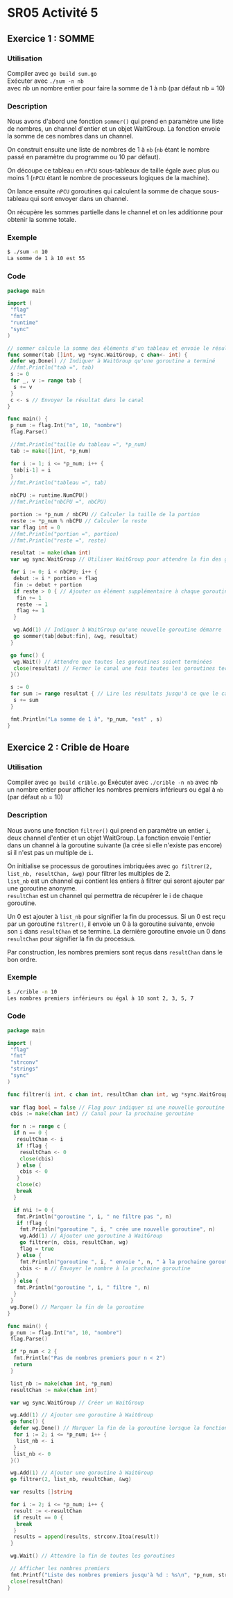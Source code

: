 # SR05 Activité 5

## Exercice 1 : SOMME

### Utilisation

Compiler avec `go build sum.go`\
Exécuter avec `./sum -n nb`\
avec nb un nombre entier pour faire la somme de 1 à nb (par défaut nb = 10)

### Description

Nous avons d'abord une fonction `sommer()` qui prend en paramètre une liste de nombres, un channel d'entier et un objet WaitGroup. La fonction envoie la somme de ces nombres dans un channel.

On construit ensuite une liste de nombres de 1 à `nb` (`nb` étant le nombre passé en paramètre du programme ou 10 par défaut).

On découpe ce tableau en `nPCU` sous-tableaux de taille égale avec plus ou moins 1 (`nPCU` étant le nombre de processeurs logiques de la machine).

On lance ensuite `nPCU` goroutines qui calculent la somme de chaque sous-tableau qui sont envoyer dans un channel.

On récupère les sommes partielle dans le channel et on les additionne pour obtenir la somme totale.

### Exemple

```bash
$ ./sum -n 10
La somme de 1 à 10 est 55
```

### Code

```go
package main

import (
 "flag"
 "fmt"
 "runtime"
 "sync"
)

// sommer calcule la somme des éléments d'un tableau et envoie le résultat dans un canal
func sommer(tab []int, wg *sync.WaitGroup, c chan<- int) {
 defer wg.Done() // Indiquer à WaitGroup qu'une goroutine a terminé
 //fmt.Println("tab =", tab)
 s := 0
 for _, v := range tab {
  s += v
 }
 c <- s // Envoyer le résultat dans le canal
}

func main() {
 p_num := flag.Int("n", 10, "nombre")
 flag.Parse()

 //fmt.Println("taille du tableau =", *p_num)
 tab := make([]int, *p_num)

 for i := 1; i <= *p_num; i++ {
  tab[i-1] = i
 }
 //fmt.Println("tableau =", tab)

 nbCPU := runtime.NumCPU()
 //fmt.Println("nbCPU =", nbCPU)

 portion := *p_num / nbCPU // Calculer la taille de la portion
 reste := *p_num % nbCPU // Calculer le reste
 var flag int = 0
 //fmt.Println("portion =", portion)
 //fmt.Println("reste =", reste)

 resultat := make(chan int)
 var wg sync.WaitGroup // Utiliser WaitGroup pour attendre la fin des goroutines

 for i := 0; i < nbCPU; i++ {
  debut := i * portion + flag
  fin := debut + portion
  if reste > 0 { // Ajouter un élément supplémentaire à chaque goroutine si reste > 0
   fin += 1
   reste -= 1
   flag += 1
  }

  wg.Add(1) // Indiquer à WaitGroup qu'une nouvelle goroutine démarre
  go sommer(tab[debut:fin], &wg, resultat)
 }

 go func() {
  wg.Wait() // Attendre que toutes les goroutines soient terminées
  close(resultat) // Fermer le canal une fois toutes les goroutines terminées
 }()

 s := 0
 for sum := range resultat { // Lire les résultats jusqu'à ce que le canal soit fermé
  s += sum
 }

 fmt.Println("La somme de 1 à", *p_num, "est" , s)
}

```

## Exercice 2 : Crible de Hoare

### Utilisation

Compiler avec `go build crible.go`
Exécuter avec `./crible -n nb`
avec nb un nombre entier pour afficher les nombres premiers inférieurs ou égal à `nb` (par défaut `nb` = 10)

### Description

Nous avons une fonction `filtrer()` qui prend en paramètre un entier `i`, deux channel d'entier et un objet WaitGroup. La fonction envoie l'entier dans un channel à la goroutine suivante (la crée si elle n'existe pas encore) si il n'est pas un multiple de `i`.

On initialise se processus de goroutines imbriquées avec `go filtrer(2, list_nb, resultChan, &wg)` pour filtrer les multiples de 2.\
`list_nb` est un channel qui contient les entiers à filtrer qui seront ajouter par une goroutine anonyme.\
`resultChan` est un channel qui permettra de récupérer le i de chaque goroutine.

Un 0 est ajouter à `list_nb` pour signifier la fin du processus. Si un 0 est reçu par un goroutine `filtrer()`, il envoie un 0 à la goroutine suivante, envoie son `i` dans `resultChan` et se termine.
La dernière goroutine envoie un 0 dans `resultChan` pour signifier la fin du processus.

Par construction, les nombres premiers sont reçus dans `resultChan` dans le bon ordre.

### Exemple

```bash
$ ./crible -n 10
Les nombres premiers inférieurs ou égal à 10 sont 2, 3, 5, 7
```

### Code

```go
package main

import (
 "flag"
 "fmt"
 "strconv"
 "strings"
 "sync"
)

func filtrer(i int, c chan int, resultChan chan int, wg *sync.WaitGroup) {
 
 var flag bool = false // Flag pour indiquer si une nouvelle goroutine a été créée
 cbis := make(chan int) // Canal pour la prochaine goroutine

 for n := range c {
  if n == 0 {
   resultChan <- i
   if !flag { 
    resultChan <- 0
    close(cbis)
   } else {
    cbis <- 0
   }
   close(c)
   break
  }

  if n%i != 0 {
   fmt.Println("goroutine ", i, " ne filtre pas ", n)
   if !flag {
    fmt.Println("goroutine ", i, " crée une nouvelle goroutine", n)
    wg.Add(1) // Ajouter une goroutine à WaitGroup
    go filtrer(n, cbis, resultChan, wg)
    flag = true
   } else {
    fmt.Println("goroutine ", i, " envoie ", n, " à la prochaine goroutine")
    cbis <- n // Envoyer le nombre à la prochaine goroutine
   }
  } else {
   fmt.Println("goroutine ", i, " filtre ", n)
  }
 }
 wg.Done() // Marquer la fin de la goroutine
}

func main() {
 p_num := flag.Int("n", 10, "nombre")
 flag.Parse()

 if *p_num < 2 {
  fmt.Println("Pas de nombres premiers pour n < 2")
  return
 }

 list_nb := make(chan int, *p_num)
 resultChan := make(chan int)

 var wg sync.WaitGroup // Créer un WaitGroup

 wg.Add(1) // Ajouter une goroutine à WaitGroup
 go func() {
  defer wg.Done() // Marquer la fin de la goroutine lorsque la fonction se termine
  for i := 2; i <= *p_num; i++ {
   list_nb <- i
  }
  list_nb <- 0
 }()

 wg.Add(1) // Ajouter une goroutine à WaitGroup
 go filtrer(2, list_nb, resultChan, &wg)

 var results []string

 for i := 2; i <= *p_num; i++ {
  result := <-resultChan
  if result == 0 {
   break
  }
  results = append(results, strconv.Itoa(result))
 }

 wg.Wait() // Attendre la fin de toutes les goroutines

 // Afficher les nombres premiers
 fmt.Printf("Liste des nombres premiers jusqu'à %d : %s\n", *p_num, strings.Join(results, ", "))
 close(resultChan)
}
```
